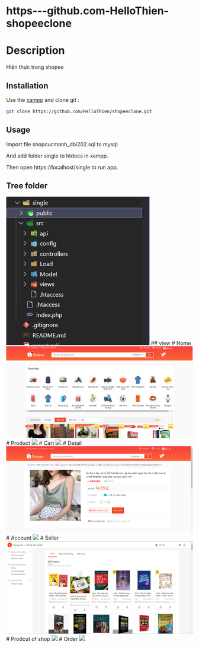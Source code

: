 # https---github.com-HelloThien-shopeeclone


# Description 

Hiện thực trang shopee 

## Installation

Use the  [xampp](https://pip.pypa.io/en/stable/)  and clone git :

```bash
git clone https://github.com/HelloThien/shopeeclone.git
```

## Usage

 Import file shopcucmanh_dbi202.sql to mysql. 

And add folder single to  htdocs  in xampp. 

Then open    https://localhost/single  to run app. 

 
## Tree folder 

<img src="./img/dir.png">
## view 
# Home 
<img src="./img/home-page.png">
# Product
<img src="./img/product.png.png">
# Cart 
<img src="./img/cart.png.png">
# Detail
<img src="./img/detail.png">
# Account
<img src="./img/account.png.png">
# Seller
<img src="./img/seller.png">
# Prodcut of shop 
<img src="./img/pro-seller.png.png">
# Order
<img src="./img/order-seller.png.png">

 

 
